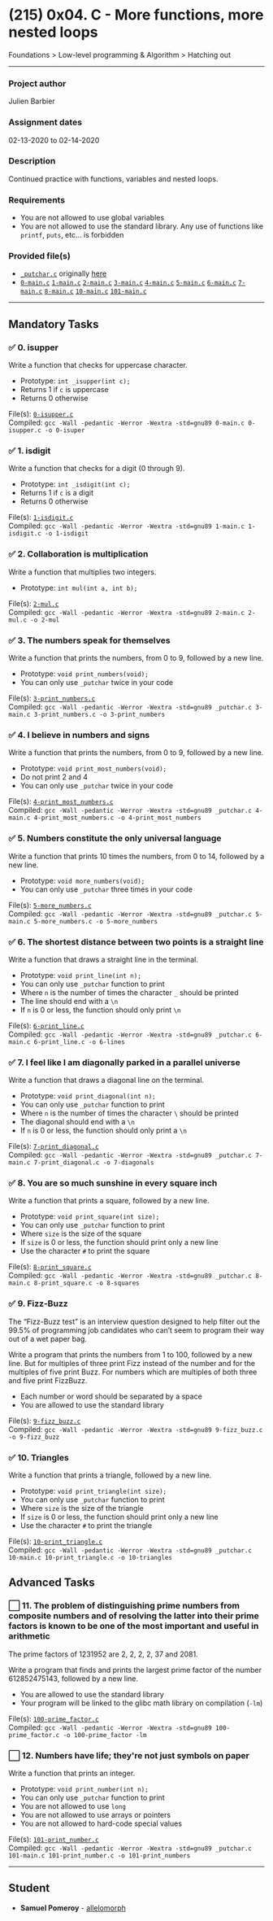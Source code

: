 # (215) 0x04. C - More functions, more nested loops
Foundations > Low-level programming & Algorithm > Hatching out

---

### Project author
Julien Barbier

### Assignment dates
02-13-2020 to 02-14-2020

### Description
Continued practice with functions, variables and nested loops.

### Requirements
* You are not allowed to use global variables
* You are not allowed to use the standard library. Any use of functions like `printf`, `puts`, etc… is forbidden

### Provided file(s)
* [`_putchar.c`](./_putchar.c) originally [here](https://github.com/holbertonschool/_putchar.c/blob/master/_putchar.c)
* [`0-main.c`](./tests/0-main.c) [`1-main.c`](./tests/1-main.c) [`2-main.c`](./tests/2-main.c) [`3-main.c`](./tests/3-main.c) [`4-main.c`](./tests/4-main.c) [`5-main.c`](./tests/5-main.c) [`6-main.c`](./tests/6-main.c) [`7-main.c`](./tests/7-main.c) [`8-main.c`](./tests/8-main.c) [`10-main.c`](./tests/10-main.c) [`101-main.c`](./tests/101-main.c)

---

## Mandatory Tasks

### :white_check_mark: 0. isupper
Write a function that checks for uppercase character.

* Prototype: `int _isupper(int c);`
* Returns 1 if `c` is uppercase
* Returns 0 otherwise

File(s): [`0-isupper.c`](./0-isupper.c)\
Compiled: `gcc -Wall -pedantic -Werror -Wextra -std=gnu89 0-main.c 0-isupper.c -o 0-isuper`

### :white_check_mark: 1. isdigit
Write a function that checks for a digit (0 through 9).

* Prototype: `int _isdigit(int c);`
* Returns 1 if `c` is a digit
* Returns 0 otherwise

File(s): [`1-isdigit.c`](./1-isdigit.c)\
Compiled: `gcc -Wall -pedantic -Werror -Wextra -std=gnu89 1-main.c 1-isdigit.c -o 1-isdigit`

### :white_check_mark: 2. Collaboration is multiplication
Write a function that multiplies two integers.

* Prototype: `int mul(int a, int b);`

File(s): [`2-mul.c`](./2-mul.c)\
Compiled: `gcc -Wall -pedantic -Werror -Wextra -std=gnu89 2-main.c 2-mul.c -o 2-mul`

### :white_check_mark: 3. The numbers speak for themselves
Write a function that prints the numbers, from 0 to 9, followed by a new line.

* Prototype: `void print_numbers(void);`
* You can only use `_putchar` twice in your code

File(s): [`3-print_numbers.c`](./3-print_numbers.c)\
Compiled: `gcc -Wall -pedantic -Werror -Wextra -std=gnu89 _putchar.c 3-main.c 3-print_numbers.c -o 3-print_numbers`

### :white_check_mark: 4. I believe in numbers and signs
Write a function that prints the numbers, from 0 to 9, followed by a new line.

* Prototype: `void print_most_numbers(void);`
* Do not print 2 and 4
* You can only use `_putchar` twice in your code

File(s): [`4-print_most_numbers.c`](./4-print_most_numbers.c)\
Compiled: `gcc -Wall -pedantic -Werror -Wextra -std=gnu89 _putchar.c 4-main.c 4-print_most_numbers.c -o 4-print_most_numbers`

### :white_check_mark: 5. Numbers constitute the only universal language
Write a function that prints 10 times the numbers, from 0 to 14, followed by a new line.

* Prototype: `void more_numbers(void);`
* You can only use `_putchar` three times in your code

File(s): [`5-more_numbers.c`](./5-more_numbers.c)\
Compiled: `gcc -Wall -pedantic -Werror -Wextra -std=gnu89 _putchar.c 5-main.c 5-more_numbers.c -o 5-more_numbers`

### :white_check_mark: 6. The shortest distance between two points is a straight line
Write a function that draws a straight line in the terminal.

* Prototype: `void print_line(int n);`
* You can only use `_putchar` function to print
* Where `n` is the number of times the character `_` should be printed
* The line should end with a `\n`
* If `n` is 0 or less, the function should only print `\n`

File(s): [`6-print_line.c`](./6-print_line.c)\
Compiled: `gcc -Wall -pedantic -Werror -Wextra -std=gnu89 _putchar.c 6-main.c 6-print_line.c -o 6-lines`

### :white_check_mark: 7. I feel like I am diagonally parked in a parallel universe
Write a function that draws a diagonal line on the terminal.

* Prototype: `void print_diagonal(int n);`
* You can only use `_putchar` function to print
* Where `n` is the number of times the character `\` should be printed
* The diagonal should end with a `\n`
* If `n` is 0 or less, the function should only print a `\n`

File(s): [`7-print_diagonal.c`](./7-print_diagonal.c)\
Compiled: `gcc -Wall -pedantic -Werror -Wextra -std=gnu89 _putchar.c 7-main.c 7-print_diagonal.c -o 7-diagonals`

### :white_check_mark: 8. You are so much sunshine in every square inch
Write a function that prints a square, followed by a new line.

* Prototype: `void print_square(int size);`
* You can only use `_putchar` function to print
* Where `size` is the size of the square
* If `size` is 0 or less, the function should print only a new line
* Use the character `#` to print the square

File(s): [`8-print_square.c`](./8-print_square.c)\
Compiled: `gcc -Wall -pedantic -Werror -Wextra -std=gnu89 _putchar.c 8-main.c 8-print_square.c -o 8-squares`

### :white_check_mark: 9. Fizz-Buzz
The “Fizz-Buzz test” is an interview question designed to help filter out the 99.5% of programming job candidates who can’t seem to program their way out of a wet paper bag.

Write a program that prints the numbers from 1 to 100, followed by a new line. But for multiples of three print Fizz instead of the number and for the multiples of five print Buzz. For numbers which are multiples of both three and five print FizzBuzz.

* Each number or word should be separated by a space
* You are allowed to use the standard library

File(s): [`9-fizz_buzz.c`](./9-fizz_buzz.c)\
Compiled: `gcc -Wall -pedantic -Werror -Wextra -std=gnu89 9-fizz_buzz.c -o 9-fizz_buzz`

### :white_check_mark: 10. Triangles
Write a function that prints a triangle, followed by a new line.

* Prototype: `void print_triangle(int size);`
* You can only use `_putchar` function to print
* Where `size` is the size of the triangle
* If `size` is 0 or less, the function should print only a new line
* Use the character `#` to print the triangle

File(s): [`10-print_triangle.c`](./10-print_triangle.c)\
Compiled: `gcc -Wall -pedantic -Werror -Wextra -std=gnu89 _putchar.c 10-main.c 10-print_triangle.c -o 10-triangles`

## Advanced Tasks

### :white_large_square: 11. The problem of distinguishing prime numbers from composite numbers and of resolving the latter into their prime factors is known to be one of the most important and useful in arithmetic
The prime factors of 1231952 are 2, 2, 2, 2, 37 and 2081.

Write a program that finds and prints the largest prime factor of the number 612852475143, followed by a new line.

* You are allowed to use the standard library
* Your program will be linked to the glibc math library on compilation (`-lm`)

File(s): [`100-prime_factor.c`](./100-prime_factor.c)\
Compiled: `gcc -Wall -pedantic -Werror -Wextra -std=gnu89 100-prime_factor.c -o 100-prime_factor -lm`

### :white_large_square: 12. Numbers have life; they're not just symbols on paper
Write a function that prints an integer.

* Prototype: `void print_number(int n);`
* You can only use `_putchar` function to print
* You are not allowed to use `long`
* You are not allowed to use arrays or pointers
* You are not allowed to hard-code special values

File(s): [`101-print_number.c`](./101-print_number.c)\
Compiled: `gcc -Wall -pedantic -Werror -Wextra -std=gnu89 _putchar.c 101-main.c 101-print_number.c -o 101-print_numbers`

---

## Student
* **Samuel Pomeroy** - [allelomorph](github.com/allelomorph)
